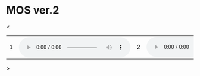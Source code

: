 <h1> MOS ver.2 </h1>

<!-- CP -->
<!-- https://eric551130.github.io/MOS_ver1/MOS_WAV/CP/1.wav -->
<!-- https://eric551130.github.io/MOS_ver1/MOS_WAV/CP/2.wav -->
<!-- https://eric551130.github.io/MOS_ver1/MOS_WAV/CP/3.wav -->
<!-- https://eric551130.github.io/MOS_ver1/MOS_WAV/CP/4.wav -->
<!-- Expert -->
<!-- https://eric551130.github.io/MOS_ver1/MOS_WAV/Expert/1.wav -->
<!-- https://eric551130.github.io/MOS_ver1/MOS_WAV/Expert/2.wav -->
<!-- https://eric551130.github.io/MOS_ver1/MOS_WAV/Expert/3.wav -->
<!-- https://eric551130.github.io/MOS_ver1/MOS_WAV/Expert/4.wav -->
<!-- LLaMA -->
<!-- https://eric551130.github.io/MOS_ver1/MOS_WAV/LLaMA/1.wav -->
<!-- https://eric551130.github.io/MOS_ver1/MOS_WAV/LLaMA/2.wav -->
<!-- https://eric551130.github.io/MOS_ver1/MOS_WAV/LLaMA/3.wav -->
<!-- https://eric551130.github.io/MOS_ver1/MOS_WAV/LLaMA/4.wav -->
<!-- RL -->
<!-- https://eric551130.github.io/MOS_ver1/MOS_WAV/RL/1.wav -->
<!-- https://eric551130.github.io/MOS_ver1/MOS_WAV/RL/2.wav -->
<!-- https://eric551130.github.io/MOS_ver1/MOS_WAV/RL/3.wav -->
<!-- https://eric551130.github.io/MOS_ver1/MOS_WAV/RL/4.wav -->
<!-- RL+Novelty -->
<!-- https://eric551130.github.io/MOS_ver1/MOS_WAV/RL+Novelty/1.wav -->
<!-- https://eric551130.github.io/MOS_ver1/MOS_WAV/RL+Novelty/2.wav -->
<!-- https://eric551130.github.io/MOS_ver1/MOS_WAV/RL+Novelty/3.wav -->
<!-- https://eric551130.github.io/MOS_ver1/MOS_WAV/RL+Novelty/4.wav -->

<!--   ################### -->
<!-- https://docs.google.com/uc?export=open&id= -->
<!--   ###################  -->


<!-- https://drive.google.com/file/d/1gK3OwWuVaWEtV39yaTJRUzxw9VRzaEbi/view?usp=drive_link -->
<!-- https://drive.google.com/file/d/1EdPAZvUYrLTuKLVOX5xQNmDfA0WGdpg_/view?usp=drive_link -->

<<table>
    <tr>
      <td>1</td>
      <th><audio controls>
        <source src="https://docs.google.com/uc?export=open&id=1gK3OwWuVaWEtV39yaTJRUzxw9VRzaEbi"
        type="audio/mpeg">
        <!-- RL/3 -->
       </audio></th>
      <td>2</td>
      <td><audio controls>
        <source src="https://docs.google.com/uc?export=open&id=1EdPAZvUYrLTuKLVOX5xQNmDfA0WGdpg_"
        type="audio/mpeg">
        <!-- Expert/2 -->
       </audio></td>
    </tr>
</table>>